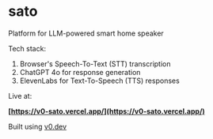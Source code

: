 # sato
Platform for LLM-powered smart home speaker

Tech stack:
1. Browser's Speech-To-Text (STT) transcription
2. ChatGPT 4o for response generation
3. ElevenLabs for Text-To-Speech (TTS) responses

Live at:

**[https://v0-sato.vercel.app/](https://v0-sato.vercel.app/)**

Built using [v0.dev](https://v0.dev)